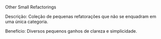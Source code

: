 Other Small Refactorings

Descrição: Coleção de pequenas refatorações que não se enquadram em uma única categoria.

Benefício: Diversos pequenos ganhos de clareza e simplicidade.
